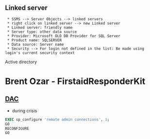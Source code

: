 
## Linked server

```
 * SSMS --> Server Objects --> linked servers
 * right click on linked server --> new Linked server
 * Linked server: friendly name
 * Server type: other data source
 * Provider: Microsoft OLD DB Provider for SQL Server
 * Product name: SQLSERVER
 * Data source: Server name
 * Security --> For login not defined in the list: Be made using login's current security context
```

Active directory

# Brent Ozar - FirstaidResponderKit
## [DAC](https://www.brentozar.com/archive/2011/08/dedicated-admin-connection-why-want-when-need-how-tell-whos-using/)
* during crisis

```sql
EXEC sp_configure 'remote admin connections', 1;
GO
RECONFIGURE
GO
 ```



